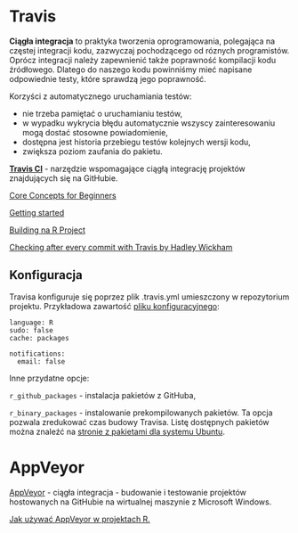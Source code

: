 # Travis

**Ciągła integracja** to praktyka tworzenia oprogramowania, polegająca na częstej integracji kodu, zazwyczaj pochodzącego od róznych programistów. 
Oprócz integracji należy zapewnienić także poprawność kompilacji kodu źródłowego.
Dlatego do naszego kodu powinniśmy mieć napisane odpowiednie testy, które sprawdzą jego poprawność. 

Korzyści z automatycznego uruchamiania testów:
- nie trzeba pamiętać o uruchamianiu testów,
- w wypadku wykrycia błędu automatycznie wszyscy zainteresowaniu mogą dostać stosowne powiadomienie,
- dostępna jest historia przebiegu testów kolejnych wersji kodu,
- zwiększa poziom zaufania do pakietu.

[**Travis CI**](https://travis-ci.org/) - narzędzie wspomagające ciągłą integrację projektów znajdujących się na GitHubie.

[Core Concepts for Beginners](https://docs.travis-ci.com/user/for-beginners)

[Getting started](https://docs.travis-ci.com/user/getting-started/)

[Building na R Project](https://docs.travis-ci.com/user/languages/r/)

[Checking after every commit with Travis by Hadley Wickham](http://r-pkgs.had.co.nz/check.html#travis)

## Konfiguracja

Travisa konfiguruje się poprzez plik .travis.yml umieszczony w repozytorium projektu. 
Przykładowa zawartość [pliku konfiguracyjnego](https://github.com/mi2-warsaw/MI2DataLab_Seminarium/blob/master/2017_12_19_travis/.travis.yml):

```
language: R
sudo: false
cache: packages

notifications:
  email: false
```

Inne przydatne opcje:

`r_github_packages` - instalacja pakietów z GitHuba,

`r_binary_packages` - instalowanie prekompilowanych pakietów. Ta opcja pozwala zredukować czas budowy Travisa. 
Listę dostępnych pakietów można znaleźć na [stronie z pakietami dla systemu Ubuntu](https://packages.ubuntu.com/).



# AppVeyor

[AppVeyor](https://www.appveyor.com/) -  ciągła integracja - budowanie i testowanie projektów hostowanych na GitHubie na wirtualnej maszynie z Microsoft Windows.

[Jak używać AppVeyor w projektach R.](https://github.com/krlmlr/r-appveyor)
